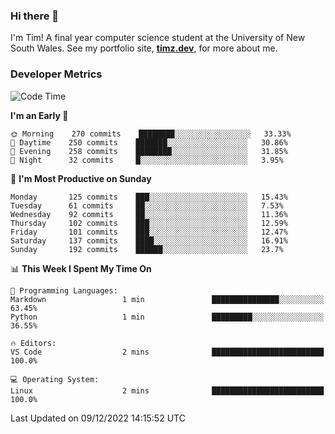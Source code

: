 ### Hi there 👋

I'm Tim! A final year computer science student at the University of New South
Wales. See my portfolio site, <strong><a href="https://timz.dev">timz.dev</a></strong>,
for more about me.

### Developer Metrics

<!-- [![Top Languages](https://github-readme-stats.vercel.app/api/wakatime?username=Tymotex&langs_count=5&custom_title=Top%205%20Languages&hide=Other&theme=material-palenight)](https://github.com/anuraghazra/github-readme-stats) -->

<!--START_SECTION:waka-->
![Code Time](http://img.shields.io/badge/Code%20Time-1%2C114%20hrs%2054%20mins-blue)

**I'm an Early 🐤** 

```text
🌞 Morning    270 commits    ████████░░░░░░░░░░░░░░░░░   33.33% 
🌆 Daytime    250 commits    ███████░░░░░░░░░░░░░░░░░░   30.86% 
🌃 Evening    258 commits    ████████░░░░░░░░░░░░░░░░░   31.85% 
🌙 Night      32 commits     █░░░░░░░░░░░░░░░░░░░░░░░░   3.95%

```
📅 **I'm Most Productive on Sunday** 

```text
Monday       125 commits    ███░░░░░░░░░░░░░░░░░░░░░░   15.43% 
Tuesday      61 commits     ██░░░░░░░░░░░░░░░░░░░░░░░   7.53% 
Wednesday    92 commits     ██░░░░░░░░░░░░░░░░░░░░░░░   11.36% 
Thursday     102 commits    ███░░░░░░░░░░░░░░░░░░░░░░   12.59% 
Friday       101 commits    ███░░░░░░░░░░░░░░░░░░░░░░   12.47% 
Saturday     137 commits    ████░░░░░░░░░░░░░░░░░░░░░   16.91% 
Sunday       192 commits    ██████░░░░░░░░░░░░░░░░░░░   23.7%

```


📊 **This Week I Spent My Time On** 

```text
💬 Programming Languages: 
Markdown                 1 min               ███████████████░░░░░░░░░░   63.45% 
Python                   1 min               █████████░░░░░░░░░░░░░░░░   36.55%

🔥 Editors: 
VS Code                  2 mins              █████████████████████████   100.0%

💻 Operating System: 
Linux                    2 mins              █████████████████████████   100.0%

```


 Last Updated on 09/12/2022 14:15:52 UTC
<!--END_SECTION:waka-->

<!-- [![Tymotex's GitHub stats](https://github-readme-stats.vercel.app/api?username=Tymotex)](https://github.com/anuraghazra/github-readme-stats) -->
